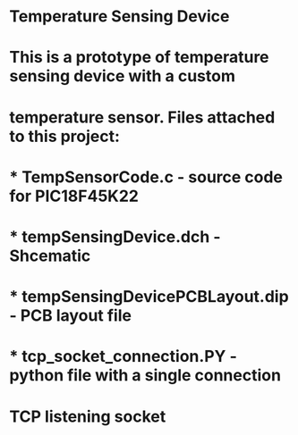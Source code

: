 # Temperature Sensing Device
# This is a prototype of temperature sensing device with a custom 
# temperature sensor. Files attached to this project:
#  * TempSensorCode.c - source code for PIC18F45K22 
#  * tempSensingDevice.dch - Shcematic
#  * tempSensingDevicePCBLayout.dip - PCB layout file
#  * tcp_socket_connection.PY - python file with a single connection
#  TCP listening socket
